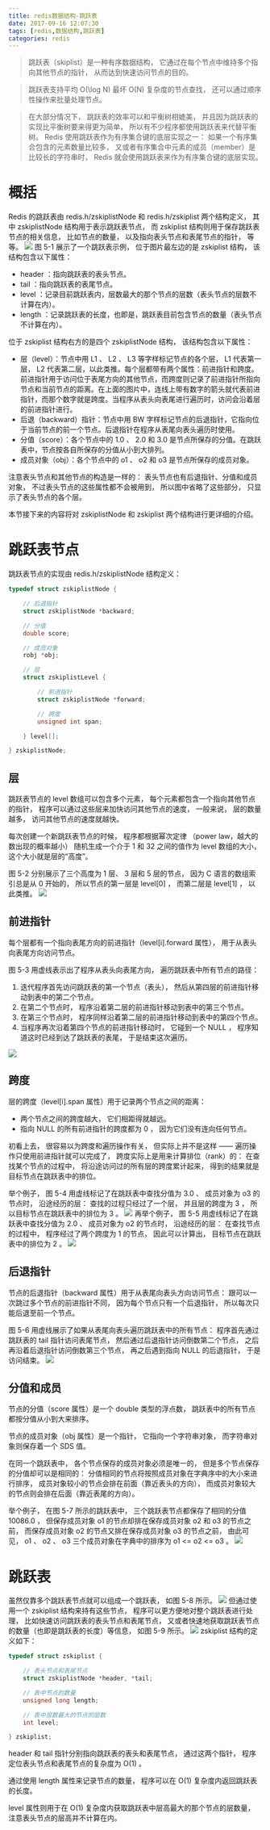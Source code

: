 ```yaml
---
title: redis数据结构-跳跃表
date: 2017-09-16 12:07:30
tags: [redis,数据结构,跳跃表]
categories: redis
---
```

>跳跃表（skiplist）是一种有序数据结构， 它通过在每个节点中维持多个指向其他节点的指针， 从而达到快速访问节点的目的。

>跳跃表支持平均 O(\log N) 最坏 O(N) 复杂度的节点查找， 还可以通过顺序性操作来批量处理节点。

> 在大部分情况下， 跳跃表的效率可以和平衡树相媲美， 并且因为跳跃表的实现比平衡树要来得更为简单， 所以有不少程序都使用跳跃表来代替平衡树。
> Redis 使用跳跃表作为有序集合键的底层实现之一： 如果一个有序集合包含的元素数量比较多， 又或者有序集合中元素的成员（member）是比较长的字符串时， Redis 就会使用跳跃表来作为有序集合键的底层实现。

# 概括
Redis 的跳跃表由 redis.h/zskiplistNode 和 redis.h/zskiplist 两个结构定义， 其中 zskiplistNode 结构用于表示跳跃表节点， 而 zskiplist 结构则用于保存跳跃表节点的相关信息， 比如节点的数量， 以及指向表头节点和表尾节点的指针， 等等。
[![](http://idiotsky.me/images/redis-skiplist.png)](http://idiotsky.me/images/redis-skiplist.png)
图 5-1 展示了一个跳跃表示例， 位于图片最左边的是 zskiplist 结构， 该结构包含以下属性：
* header ：指向跳跃表的表头节点。
* tail ：指向跳跃表的表尾节点。
* level ：记录目前跳跃表内，层数最大的那个节点的层数（表头节点的层数不计算在内）。
* length ：记录跳跃表的长度，也即是，跳跃表目前包含节点的数量（表头节点不计算在内）。

位于 zskiplist 结构右方的是四个 zskiplistNode 结构， 该结构包含以下属性：
* 层（level）：节点中用 L1 、 L2 、 L3 等字样标记节点的各个层， L1 代表第一层， L2 代表第二层，以此类推。每个层都带有两个属性：前进指针和跨度。前进指针用于访问位于表尾方向的其他节点，而跨度则记录了前进指针所指向节点和当前节点的距离。在上面的图片中，连线上带有数字的箭头就代表前进指针，而那个数字就是跨度。当程序从表头向表尾进行遍历时，访问会沿着层的前进指针进行。
* 后退（backward）指针：节点中用 BW 字样标记节点的后退指针，它指向位于当前节点的前一个节点。后退指针在程序从表尾向表头遍历时使用。
* 分值（score）：各个节点中的 1.0 、 2.0 和 3.0 是节点所保存的分值。在跳跃表中，节点按各自所保存的分值从小到大排列。
* 成员对象（obj）：各个节点中的 o1 、 o2 和 o3 是节点所保存的成员对象。

注意表头节点和其他节点的构造是一样的： 表头节点也有后退指针、分值和成员对象， 不过表头节点的这些属性都不会被用到， 所以图中省略了这些部分， 只显示了表头节点的各个层。

本节接下来的内容将对 zskiplistNode 和 zskiplist 两个结构进行更详细的介绍。
<!-- more -->
# 跳跃表节点
跳跃表节点的实现由 redis.h/zskiplistNode 结构定义：
````c
typedef struct zskiplistNode {

    // 后退指针
    struct zskiplistNode *backward;

    // 分值
    double score;

    // 成员对象
    robj *obj;

    // 层
    struct zskiplistLevel {

        // 前进指针
        struct zskiplistNode *forward;

        // 跨度
        unsigned int span;

    } level[];

} zskiplistNode;
````
## 层
跳跃表节点的 level 数组可以包含多个元素， 每个元素都包含一个指向其他节点的指针， 程序可以通过这些层来加快访问其他节点的速度， 一般来说， 层的数量越多， 访问其他节点的速度就越快。

每次创建一个新跳跃表节点的时候， 程序都根据幂次定律 （power law，越大的数出现的概率越小） 随机生成一个介于 1 和 32 之间的值作为 level 数组的大小， 这个大小就是层的“高度”。

图 5-2 分别展示了三个高度为 1 层、 3 层和 5 层的节点， 因为 C 语言的数组索引总是从 0 开始的， 所以节点的第一层是 level[0] ， 而第二层是 level[1] ， 以此类推。
[![](http://idiotsky.me/images/redis-skiplist-1.png)](http://idiotsky.me/images/redis-skiplist-1.png)

## 前进指针
每个层都有一个指向表尾方向的前进指针（level[i].forward 属性）， 用于从表头向表尾方向访问节点。

图 5-3 用虚线表示出了程序从表头向表尾方向， 遍历跳跃表中所有节点的路径：

1. 迭代程序首先访问跳跃表的第一个节点（表头）， 然后从第四层的前进指针移动到表中的第二个节点。
2. 在第二个节点时， 程序沿着第二层的前进指针移动到表中的第三个节点。
3. 在第三个节点时， 程序同样沿着第二层的前进指针移动到表中的第四个节点。
4. 当程序再次沿着第四个节点的前进指针移动时， 它碰到一个 NULL ， 程序知道这时已经到达了跳跃表的表尾， 于是结束这次遍历。

[![](http://idiotsky.me/images/redis-skiplist-2.png)](http://idiotsky.me/images/redis-skiplist-2.png)

## 跨度
层的跨度（level[i].span 属性）用于记录两个节点之间的距离：
* 两个节点之间的跨度越大， 它们相距得就越远。
* 指向 NULL 的所有前进指针的跨度都为 0 ， 因为它们没有连向任何节点。

初看上去， 很容易以为跨度和遍历操作有关， 但实际上并不是这样 —— 遍历操作只使用前进指针就可以完成了， 跨度实际上是用来计算排位（rank）的： 在查找某个节点的过程中， 将沿途访问过的所有层的跨度累计起来， 得到的结果就是目标节点在跳跃表中的排位。

举个例子， 图 5-4 用虚线标记了在跳跃表中查找分值为 3.0 、 成员对象为 o3 的节点时， 沿途经历的层： 查找的过程只经过了一个层， 并且层的跨度为 3 ， 所以目标节点在跳跃表中的排位为 3 。
[![](http://idiotsky.me/images/redis-skiplist-3.png)](http://idiotsky.me/images/redis-skiplist-3.png)
再举个例子， 图 5-5 用虚线标记了在跳跃表中查找分值为 2.0 、 成员对象为 o2 的节点时， 沿途经历的层： 在查找节点的过程中， 程序经过了两个跨度为 1 的节点， 因此可以计算出， 目标节点在跳跃表中的排位为 2 。
[![](http://idiotsky.me/images/redis-skiplist-4.png)](http://idiotsky.me/images/redis-skiplist-4.png)

## 后退指针
节点的后退指针（backward 属性）用于从表尾向表头方向访问节点： 跟可以一次跳过多个节点的前进指针不同， 因为每个节点只有一个后退指针， 所以每次只能后退至前一个节点。

图 5-6 用虚线展示了如果从表尾向表头遍历跳跃表中的所有节点： 程序首先通过跳跃表的 tail 指针访问表尾节点， 然后通过后退指针访问倒数第二个节点， 之后再沿着后退指针访问倒数第三个节点， 再之后遇到指向 NULL 的后退指针， 于是访问结束。
[![](http://idiotsky.me/images/redis-skiplist-5.png)](http://idiotsky.me/images/redis-skiplist-5.png)

## 分值和成员
节点的分值（score 属性）是一个 double 类型的浮点数， 跳跃表中的所有节点都按分值从小到大来排序。

节点的成员对象（obj 属性）是一个指针， 它指向一个字符串对象， 而字符串对象则保存着一个 SDS 值。

在同一个跳跃表中， 各个节点保存的成员对象必须是唯一的， 但是多个节点保存的分值却可以是相同的： 分值相同的节点将按照成员对象在字典序中的大小来进行排序， 成员对象较小的节点会排在前面（靠近表头的方向）， 而成员对象较大的节点则会排在后面（靠近表尾的方向）。

举个例子， 在图 5-7 所示的跳跃表中， 三个跳跃表节点都保存了相同的分值 10086.0 ， 但保存成员对象 o1 的节点却排在保存成员对象 o2 和 o3 的节点之前， 而保存成员对象 o2 的节点又排在保存成员对象 o3 的节点之前， 由此可见， o1 、 o2 、 o3 三个成员对象在字典中的排序为 o1 <= o2 <= o3 。
[![](http://idiotsky.me/images/redis-skiplist-6.png)](http://idiotsky.me/images/redis-skiplist-6.png)

# 跳跃表
虽然仅靠多个跳跃表节点就可以组成一个跳跃表， 如图 5-8 所示。
[![](http://idiotsky.me/images/redis-skiplist-7.png)](http://idiotsky.me/images/redis-skiplist-7.png)
但通过使用一个 zskiplist 结构来持有这些节点， 程序可以更方便地对整个跳跃表进行处理， 比如快速访问跳跃表的表头节点和表尾节点， 又或者快速地获取跳跃表节点的数量（也即是跳跃表的长度）等信息， 如图 5-9 所示。
[![](http://idiotsky.me/images/redis-skiplist-8.png)](http://idiotsky.me/images/redis-skiplist-8.png)
zskiplist 结构的定义如下：
````c
typedef struct zskiplist {

    // 表头节点和表尾节点
    struct zskiplistNode *header, *tail;

    // 表中节点的数量
    unsigned long length;

    // 表中层数最大的节点的层数
    int level;

} zskiplist;
````
header 和 tail 指针分别指向跳跃表的表头和表尾节点， 通过这两个指针， 程序定位表头节点和表尾节点的复杂度为 O(1) 。

通过使用 length 属性来记录节点的数量， 程序可以在 O(1) 复杂度内返回跳跃表的长度。

level 属性则用于在 O(1) 复杂度内获取跳跃表中层高最大的那个节点的层数量， 注意表头节点的层高并不计算在内。